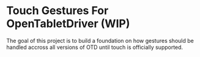 # Touch Gestures For OpenTabletDriver (WIP)

The goal of this project is to build a foundation on how gestures should be handled accross all versions of OTD until touch is officially supported.